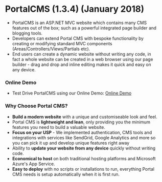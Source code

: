 
# PortalCMS (1.3.4) (January 2018)
- PortalCMS is an ASP.NET MVC website which contains many CMS features out of the box; such as a powerful integrated page builder and blogging tools.
- Developers can extend Portal CMS with bespoke functionality by creating or modifying standard MVC components (Areas/Controllers/Views/Partials etc).
- End users can create a dynamic website without writing any code, in fact a whole website can be created in a web browser using our page builder - drag and drop and inline editing makes it quick and easy on any device.

### Online Demo
- Test Drive PortalCMS using our Online Demo: [Online Demo](http://portalcmsdemo.azurewebsites.net)

### Why Choose Portal CMS?
- **Build a modern website** with a unique and customiseable look and feel.
- Portal CMS is **lightweight and lean**, only providing you the minimum features you need to build a valuable website.
- **Focus on your USP** - We implemented authentication, CMS tools and integrations with services like SendGrid, Google Analytics and more so you can pick it up and develop unique features right away
- Ability to **update your website from any device** quickly without writing code. 
- **Economical to host** on both traditional hosting platforms and Microsoft Azure's App Service.
- **Easy to deploy** with no scripts or installations to run, everything Portal CMS needs is setup automatically when it is first run.
